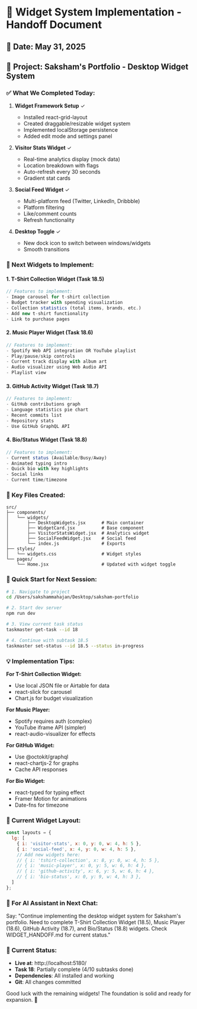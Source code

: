# 🎯 Widget System Implementation - Handoff Document

## 📅 Date: May 31, 2025
## 🚀 Project: Saksham's Portfolio - Desktop Widget System

### ✅ What We Completed Today:

1. **Widget Framework Setup** ✓
   - Installed react-grid-layout
   - Created draggable/resizable widget system
   - Implemented localStorage persistence
   - Added edit mode and settings panel

2. **Visitor Stats Widget** ✓
   - Real-time analytics display (mock data)
   - Location breakdown with flags
   - Auto-refresh every 30 seconds
   - Gradient stat cards

3. **Social Feed Widget** ✓
   - Multi-platform feed (Twitter, LinkedIn, Dribbble)
   - Platform filtering
   - Like/comment counts
   - Refresh functionality

4. **Desktop Toggle** ✓
   - New dock icon to switch between windows/widgets
   - Smooth transitions

### 🔨 Next Widgets to Implement:

#### 1. **T-Shirt Collection Widget** (Task 18.5)
```jsx
// Features to implement:
- Image carousel for t-shirt collection
- Budget tracker with spending visualization
- Collection statistics (total items, brands, etc.)
- Add new t-shirt functionality
- Link to purchase pages
```

#### 2. **Music Player Widget** (Task 18.6)
```jsx
// Features to implement:
- Spotify Web API integration OR YouTube playlist
- Play/pause/skip controls
- Current track display with album art
- Audio visualizer using Web Audio API
- Playlist view
```

#### 3. **GitHub Activity Widget** (Task 18.7)
```jsx
// Features to implement:
- GitHub contributions graph
- Language statistics pie chart
- Recent commits list
- Repository stats
- Use GitHub GraphQL API
```

#### 4. **Bio/Status Widget** (Task 18.8)
```jsx
// Features to implement:
- Current status (Available/Busy/Away)
- Animated typing intro
- Quick bio with key highlights
- Social links
- Current time/timezone
```

### 📁 Key Files Created:

```
src/
├── components/
│   └── widgets/
│       ├── DesktopWidgets.jsx      # Main container
│       ├── WidgetCard.jsx          # Base component
│       ├── VisitorStatsWidget.jsx  # Analytics widget
│       ├── SocialFeedWidget.jsx    # Social feed
│       └── index.js                # Exports
├── styles/
│   └── widgets.css                 # Widget styles
└── pages/
    └── Home.jsx                    # Updated with widget toggle
```

### 🔧 Quick Start for Next Session:

```bash
# 1. Navigate to project
cd /Users/sakshammahajan/Desktop/saksham-portfolio

# 2. Start dev server
npm run dev

# 3. View current task status
taskmaster get-task --id 18

# 4. Continue with subtask 18.5
taskmaster set-status --id 18.5 --status in-progress
```

### 💡 Implementation Tips:

**For T-Shirt Collection Widget:**
- Use local JSON file or Airtable for data
- react-slick for carousel
- Chart.js for budget visualization

**For Music Player:**
- Spotify requires auth (complex)
- YouTube iframe API (simpler)
- react-audio-visualizer for effects

**For GitHub Widget:**
- Use @octokit/graphql
- react-chartjs-2 for graphs
- Cache API responses

**For Bio Widget:**
- react-typed for typing effect
- Framer Motion for animations
- Date-fns for timezone

### 📝 Current Widget Layout:

```javascript
const layouts = {
  lg: [
    { i: 'visitor-stats', x: 0, y: 0, w: 4, h: 5 },
    { i: 'social-feed', x: 4, y: 0, w: 4, h: 5 },
    // Add new widgets here:
    // { i: 'tshirt-collection', x: 8, y: 0, w: 4, h: 5 },
    // { i: 'music-player', x: 0, y: 5, w: 6, h: 4 },
    // { i: 'github-activity', x: 6, y: 5, w: 6, h: 4 },
    // { i: 'bio-status', x: 0, y: 9, w: 4, h: 3 },
  ]
};
```

### 🎯 For AI Assistant in Next Chat:

Say: "Continue implementing the desktop widget system for Saksham's portfolio. Need to complete T-Shirt Collection Widget (18.5), Music Player (18.6), GitHub Activity (18.7), and Bio/Status (18.8) widgets. Check WIDGET_HANDOFF.md for current status."

### 🚀 Current Status:
- **Live at**: http://localhost:5180/
- **Task 18**: Partially complete (4/10 subtasks done)
- **Dependencies**: All installed and working
- **Git**: All changes committed

Good luck with the remaining widgets! The foundation is solid and ready for expansion. 🎉